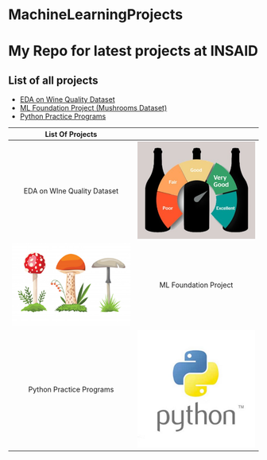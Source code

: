 # MachineLearningProjects
# My Repo for latest projects at INSAID

## List of all projects

- [EDA on Wine Quality Dataset](https://github.com/DhirajAmbure/MachineLearningProjects/tree/main/EDA_OnWineQualityData "EDA on Wine Quality Dataset")
- [ML Foundation Project (Mushrooms Dataset)](https://github.com/DhirajAmbure/MachineLearningProjects/tree/main/MLFoundation_MushroomsDataset "ML Foundation Project (Mushrooms Dataset)")
- [Python Practice Programs](https://github.com/DhirajAmbure/MachineLearningProjects/tree/main/PythonPracticePrograms "Python Practice Programs")

| List Of Projects  | |
| :------------: | :------------: |
| EDA on WIne Quality Dataset  |  ![Wine Quality](https://raw.githubusercontent.com/DhirajAmbure/MachineLearningProjects/main/images/quality-in-wine.jpg "Wine Quality") |
| ![Mushrooms](https://raw.githubusercontent.com/DhirajAmbure/MachineLearningProjects/main/images/mushroom-toadstool-different-types-mushrooms_87946-1283.jpg "Mushrooms") |  ML Foundation Project |
| Python Practice Programs  |  ![Python](https://raw.githubusercontent.com/DhirajAmbure/MachineLearningProjects/main/images/python2-600x600.jpg "Python") |
